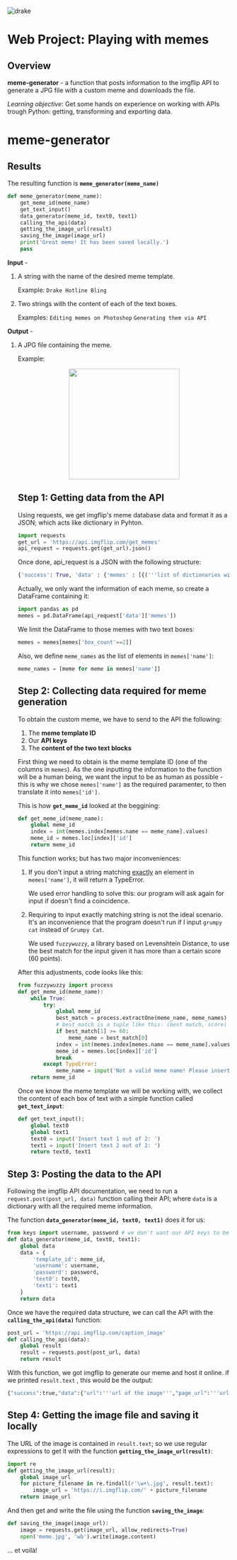 ![drake](https://i.imgur.com/7607zxv.png)

# Web Project: Playing with memes

## Overview

**meme-generator** - a function that posts information to the imgflip API to generate a JPG file with a custom meme and downloads the file.

*Learning objective*: Get some hands on experience on working with APIs trough Python: getting, transforming and exporting data.

# meme-generator

## Results

The resulting function is **`meme_generator(meme_name)`**

```python
def meme_generator(meme_name):
    get_meme_id(meme_name)
    get_text_input()
    data_generator(meme_id, text0, text1)
    calling_the_api(data)
    getting_the_image_url(result)
    saving_the_image(image_url)
    print('Great meme! It has been saved locally.')
    pass
```

**Input** - 

1. A string with the  name of the desired meme template.

   Example: `Drake Hotline Bling`

2. Two strings with the content of each of the text boxes.

   Examples: `Editing memes on Photoshop` `Generating them via API`			

**Output** - 

1. A JPG file containing the meme.

   Example:

   <p align="center">
     <img width="250" height="250" src="https://i.ibb.co/Hpt7y9k/meme.jpg">
   </p>

   ##  Step 1: Getting data from the API

   Using requests, we get imgflip's meme database data and format it as a JSON; which acts like dictionary in Pyhton.

   ```python
   import requests
   get_url = 'https://api.imgflip.com/get_memes'
   api_request = requests.get(get_url).json()
   ```

   Once done, api_request is a JSON with the following structure:

   ```python
   {'success': True, 'data' : {'memes' : [{('''list of dictionaries with the values of each meme''')}]}
   ```

   Actually, we only want the information of each meme, so create a DataFrame containing it:

   ```python
   import pandas as pd
   memes = pd.DataFrame(api_request['data']['memes'])
   ```

   We limit the DataFrame to those memes with two text boxes:

   ```python
   memes = memes[memes['box_count'==2]]
   ```

   Also, we define `meme_names` as the list of elements in `memes['name']`:

   ```python
   meme_names = [meme for meme in memes['name']]
   ```

   ## Step 2: Collecting data required for meme generation

   To obtain the custom meme, we have to send to the API the following:

   1. The **meme template ID**
   2. Our **API keys**
   3. The **content of the two text blocks**

   First thing we need to obtain is the meme template ID (one of the columns in `memes`). As the one inputting the information to the function will be a human being, we want the input to be as human as possible - this is why we chose `memes['name']` as the required paramenter, to then translate it into `memes['id'].`

   This is how **`get_meme_id`** looked at the beggining:

   ```python
   def get_meme_id(meme_name):
       global meme_id
       index = int(memes.index[memes.name == meme_name].values)
       meme_id = memes.loc[index]['id']
       return meme_id
   ```

   This function works; but has two major inconveniences:

   1. If you don't input a string matching <u>exactly</u> an element in `memes['name']`, it will return a TypeError. 

      We used error handling to solve this: our program will ask again for input if doesn't find a coincidence.

   2. Requiring to input exactly matching string is not the ideal scenario. It's an inconvenience that the program doesn't run if I input `grumpy cat` instead of `Grumpy Cat`.

      We used `fuzzywuzzy`, a library based on Levenshtein Distance, to use the best match for the input given it has more than a certain score (60 points).

   After this adjustments, code looks like this:

   ```python
   from fuzzywuzzy import process
   def get_meme_id(meme_name):
       while True:
           try:
               global meme_id
               best_match = process.extractOne(meme_name, meme_names)
               # best_match is a tuple like this: (best match, score)
               if best_match[1] >= 60:
                   meme_name = best_match[0]
               index = int(memes.index[memes.name == meme_name].values)
               meme_id = memes.loc[index]['id']
               break
           except TypeError:
               meme_name = input('Not a valid meme name! Please insert another one: ')
       return meme_id
   ```

   Once we know the meme template we will be working with, we collect the content of each box of text with a simple function called **`get_text_input`**:

   ```python
   def get_text_input():
       global text0
       global text1
       text0 = input('Insert text 1 out of 2: ')
       text1 = input('Insert text 2 out of 2: ')
       return text0, text1
   ```

## Step 3: Posting the data to the API

Following the imgflip API documentation, we need to run a `request.post(post_url, data)` function calling their API; where `data` is  a dictionary with all the required meme information.

The function  **`data_generator(meme_id, text0, text1)`** does it for us:

```python
from keys import username, password # we don't want our API keys to be public!
def data_generator(meme_id, text0, text1):
    global data
    data = {
        'template_id': meme_id,
        'username': username,
        'password': password,
        'text0': text0,
        'text1': text1
    }
    return data
```

Once we have the required data structure, we can call the API with the **`calling_the_api(data)`** function:

```python
post_url = 'https://api.imgflip.com/caption_image'
def calling_the_api(data):
    global result
    result = requests.post(post_url, data)
    return result
```

With this function, we got imgflip to generate our meme and host it online. if we printed `result.text` , this would be the output:

```python
{"success":true,"data":{"url":'''url of the image''',"page_url":'''url of a page containing the meme'''}}
```

## Step 4: Getting the image file and saving it locally

The URL of the image is contained in `result.text`; so we use regular expressions to get it with the function **`getting_the_image_url(result)`**:

```python
import re
def getting_the_image_url(result):
    global image_url
    for picture_filename in re.findall(r'\w+\.jpg', result.text):
        image_url = 'https://i.imgflip.com/' + picture_filename
    return image_url
```

And then get and write the file using the function **`saving_the_image`**:

```python
def saving_the_image(image_url):
    image = requests.get(image_url, allow_redirects=True)
    open('meme.jpg', 'wb').write(image.content)
```

... et voilà!